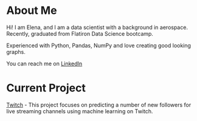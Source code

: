 # About Me

Hi! I am Elena, and I am a data scientist with a background in aerospace. Recently, graduated from Flatiron Data Science bootcamp. 

Experienced with Python, Pandas, NumPy and love creating good looking graphs.  

You can reach me on [LinkedIn](https://www.linkedin.com/in/lokoneshnikova) 

# Current Project

[Twitch](https://github.com/oklena/Live_Stream_Data_Analysis) - This project focuses on predicting a number of new followers for live streaming channels using machine learning on Twitch.


